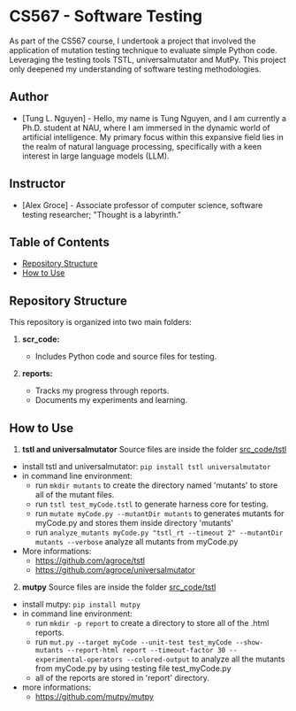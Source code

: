# CS567 - Software Testing
As part of the CS567 course, I undertook a project that involved the application of mutation testing technique to evaluate simple Python code. Leveraging the testing tools TSTL, universalmutator and MutPy. This project only deepened my understanding of software testing methodologies.

## Author
- [Tung L. Nguyen] - Hello, my name is Tung Nguyen, and I am currently a Ph.D. student at NAU, where I am immersed in the dynamic world of artificial intelligence. My primary focus within this expansive field lies in the realm of natural language processing, specifically with a keen interest in large language models (LLM).

## Instructor
- [Alex Groce] - Associate professor of computer science, software testing researcher; "Thought is a labyrinth."

## Table of Contents
- [Repository Structure](#repository-structure)
- [How to Use](#how-to-use)

## Repository Structure
This repository is organized into two main folders:
1. **scr_code:**
    - Includes Python code and source files for testing.

2. **reports:**
    - Tracks my progress through reports.
    - Documents my experiments and learning.

## How to Use
1. **tstl and universalmutator**
Source files are inside the folder [src_code/tstl](./src_code/tstl)
- install tstl and universalmutator: ``` pip install tstl universalmutator ```
- in command line environment:
  - run ``` mkdir mutants ``` to create the directory named 'mutants' to store all of the mutant files.
  - run ```tstl test_myCode.tstl``` to generate harness core for testing.
  - run ```mutate myCode.py --mutantDir mutants``` to generates mutants for myCode.py and stores them inside directory 'mutants'
  - run ```analyze_mutants myCode.py "tstl_rt --timeout 2" --mutantDir mutants --verbose``` analyze all mutants from myCode.py
- More informations:
  - https://github.com/agroce/tstl
  - https://github.com/agroce/universalmutator

2. **mutpy**
Source files are inside the folder [src_code/tstl](./src_code/mutpy)
- install mutpy: ```pip install mutpy```
- in command line environment:
  - run ```mkdir -p report``` to create a directory to store all of the .html reports.
  - run ```mut.py --target myCode --unit-test test_myCode --show-mutants --report-html report --timeout-factor 30 --experimental-operators --colored-output``` to analyze all the mutants from myCode.py by using testing file test_myCode.py
  - all of the reports are stored in 'report' directory.
- more informations:
  - https://github.com/mutpy/mutpy
